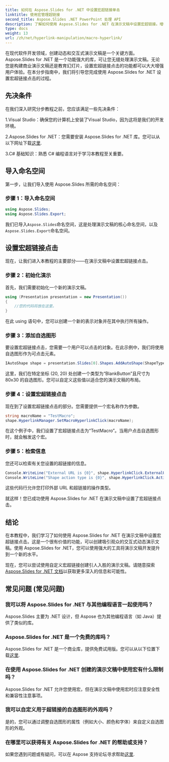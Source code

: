 ```yaml
---
title: 如何在 Aspose.Slides for .NET 中设置宏超链接单击
linktitle: 使用宏管理超链接
second_title: Aspose.Slides .NET PowerPoint 处理 API
description: 了解如何使用 Aspose.Slides for .NET 在演示文稿中设置宏超链接。增强互动性并吸引观众。
type: docs
weight: 13
url: /zh/net/hyperlink-manipulation/macro-hyperlink/
---
```


在现代软件开发领域，创建动态和交互式演示文稿是一个关键方面。Aspose.Slides for .NET 是一个功能强大的库，可让您无缝处理演示文稿。无论您是构建商业演示文稿还是教育幻灯片，设置宏超链接点击的功能都可以大大增强用户体验。在本分步指南中，我们将引导您完成使用 Aspose.Slides for .NET 设置宏超链接点击的过程。 

## 先决条件

在我们深入研究分步教程之前，您应该满足一些先决条件：

1.Visual Studio：确保您的计算机上安装了Visual Studio，因为这将是我们的开发环境。

 2.Aspose.Slides for .NET：您需要安装 Aspose.Slides for .NET 库。您可以从以下网址下载[这里](https://releases.aspose.com/slides/net/).

3.C# 基础知识：熟悉 C# 编程语言对于学习本教程至关重要。

## 导入命名空间

第一步，让我们导入使用 Aspose.Slides 所需的命名空间：

### 步骤 1：导入命名空间

```csharp
using Aspose.Slides;
using Aspose.Slides.Export;
```

我们已导入`Aspose.Slides`命名空间，这是处理演示文稿的核心命名空间，以及`Aspose.Slides.Export`命名空间。

## 设置宏超链接点击

现在，让我们进入本教程的主要部分——在演示文稿中设置宏超链接点击。

### 步骤 2：初始化演示

首先，我们需要初始化一个新的演示文稿。

```csharp
using (Presentation presentation = new Presentation())
{
    //您的代码将放在这里。
}
```

在此 using 语句中，您可以创建一个新的表示对象并在其中执行所有操作。

### 步骤 3：添加自选图形

要设置宏超链接点击，您需要一个用户可以点击的对象。在此示例中，我们将使用自选图形作为可点击元素。

```csharp
IAutoShape shape = presentation.Slides[0].Shapes.AddAutoShape(ShapeType.BlankButton, 20, 20, 80, 30);
```

这里，我们在特定坐标 (20, 20) 处创建一个类型为“BlankButton”且尺寸为 80x30 的自选图形。您可以自定义这些值以适合您的演示文稿的布局。

### 步骤 4：设置宏超链接点击

现在到了设置宏超链接点击的部分。您需要提供一个宏名称作为参数。

```csharp
string macroName = "TestMacro";
shape.HyperlinkManager.SetMacroHyperlinkClick(macroName);
```

在这个例子中，我们设置了宏超链接点击为“TestMacro”。当用户点击自选图形时，就会触发这个宏。

### 步骤 5：检索信息

您还可以检索有关您设置的超链接的信息。

```csharp
Console.WriteLine("External URL is {0}", shape.HyperlinkClick.ExternalUrl);
Console.WriteLine("Shape action type is {0}", shape.HyperlinkClick.ActionType);
```

这些代码行允许您打印外部 URL 和超链接的操作类型。

就这样！您已成功使用 Aspose.Slides for .NET 在演示文稿中设置了宏超链接点击。

## 结论

在本教程中，我们学习了如何使用 Aspose.Slides for .NET 在演示文稿中设置宏超链接点击。这是一个很有价值的功能，可以创建吸引观众的交互式动态演示文稿。使用 Aspose.Slides for .NET，您可以使用强大的工具将演示文稿开发提升到一个新的水平。

现在，您可以尝试使用自定义宏超链接创建引人入胜的演示文稿。请随意探索[Aspose.Slides for .NET 文档](https://reference.aspose.com/slides/net/)以获取更多深入的信息和可能性。

## 常见问题 (常见问题)

### 我可以将 Aspose.Slides for .NET 与其他编程语言一起使用吗？
Aspose.Slides 主要为 .NET 设计，但 Aspose 也为其他编程语言（如 Java）提供了类似的库。

### Aspose.Slides for .NET 是一个免费的库吗？
Aspose.Slides for .NET 是一个商业库，提供免费试用版。您可以从以下位置下载[这里](https://releases.aspose.com/).

### 在使用 Aspose.Slides for .NET 创建的演示文稿中使用宏有什么限制吗？
Aspose.Slides for .NET 允许您使用宏，但在演示文稿中使用宏时应注意安全性和兼容性注意事项。

### 我可以自定义用于超链接的自选图形的外观吗？
是的，您可以通过调整自选图形的属性（例如大小、颜色和字体）来自定义自选图形的外观。

### 在哪里可以获得有关 Aspose.Slides for .NET 的帮助或支持？
如果您遇到问题或有疑问，可以在 Aspose 支持论坛寻求帮助[这里](https://forum.aspose.com/).